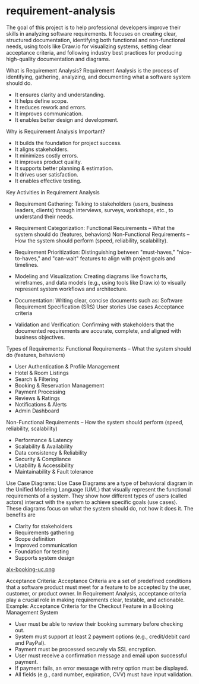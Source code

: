 # requirement-analysis

The goal of this project is to help professional developers improve their skills in analyzing software requirements. It focuses on creating clear, structured documentation, identifying both functional and non-functional needs, using tools like Draw.io for visualizing systems, setting clear acceptance criteria, and following industry best practices for producing high-quality documentation and diagrams.


What is Requirement Analysis?
Requirement Analysis is the process of identifying, gathering, analyzing, and documenting what a software system should do.
- It ensures clarity and understanding.
- It helps define scope.
- It reduces rework and errors.
- It improves communication.
- It enables better design and development.

Why is Requirement Analysis Important?
- It builds the foundation for project success.
- It aligns stakeholders.
- It minimizes costly errors.
- It improves product quality.
- It supports better planning & estimation.
- It drives user satisfaction.
- It enables effective testing.

Key Activities in Requirement Analysis

- Requirement Gathering: 
Talking to stakeholders (users, business leaders, clients) through interviews, surveys, workshops, etc., to understand their needs.

- Requirement Categorization: 
Functional Requirements – What the system should do (features, behaviors)
Non-Functional Requirements – How the system should perform (speed, reliability, scalability).

- Requirement Prioritization: 
Distinguishing between "must-haves," "nice-to-haves," and "can-wait" features to align with project goals and timelines.

- Modeling and Visualization: 
Creating diagrams like flowcharts, wireframes, and data models (e.g., using tools like Draw.io) to visually represent system workflows and architecture.

- Documentation:
Writing clear, concise documents such as:
Software Requirement Specification (SRS)
User stories
Use cases
Acceptance criteria

- Validation and Verification:
Confirming with stakeholders that the documented requirements are accurate, complete, and aligned with business objectives.

Types of Requirements:
Functional Requirements – What the system should do (features, behaviors)
- User Authentication & Profile Management
- Hotel & Room Listings
- Search & Filtering
- Booking & Reservation Management
- Payment Processing
- Reviews & Ratings
- Notifications & Alerts
- Admin Dashboard

Non-Functional Requirements – How the system should perform (speed, reliability, scalability)
- Performance & Latency
- Scalability & Availability
- Data consistency & Reliability
- Security & Compliance
- Usability & Accessibility
- Maintainability & Fault tolerance

Use Case Diagrams:
Use Case Diagrams are a type of behavioral diagram in the Unified Modeling Language (UML) that visually represent the functional requirements of a system. They show how different types of users (called actors) interact with the system to achieve specific goals (use cases). These diagrams focus on what the system should do, not how it does it.
The benefits are
- Clarity for stakeholders
- Requirements gathering
- Scope definition
- Improved communication
- Foundation for testing
- Supports system design

[alx-booking-uc.png](https://drive.google.com/file/d/1zHqqGFwfWWt33NupJJ476ln0jc90YBww/view?usp=sharing)

Acceptance Criteria:
Acceptance Criteria are a set of predefined conditions that a software product must meet for a feature to be accepted by the user, customer, or product owner. In Requirement Analysis, acceptance criteria play a crucial role in making requirements clear, testable, and actionable.
Example: Acceptance Criteria for the Checkout Feature in a Booking Management System
- User must be able to review their booking summary before checking out.
- System must support at least 2 payment options (e.g., credit/debit card and PayPal).
- Payment must be processed securely via SSL encryption.
- User must receive a confirmation message and email upon successful payment.
- If payment fails, an error message with retry option must be displayed.
- All fields (e.g., card number, expiration, CVV) must have input validation.

